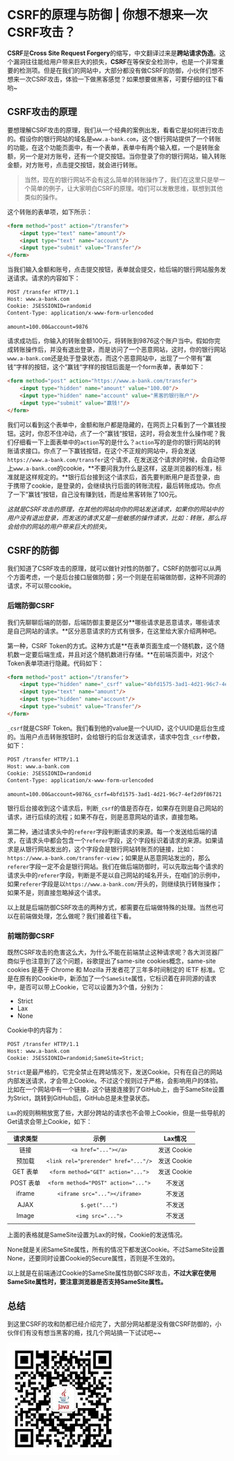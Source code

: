 # CSRF的原理与防御 | 你想不想来一次CSRF攻击？

**CSRF**是**Cross Site Request Forgery**的缩写，中文翻译过来是**跨站请求伪造**。这个漏洞往往能给用户带来巨大的损失，**CSRF**在等保安全检测中，也是一个非常重要的检测项。但是在我们的网站中，大部分都没有做CSRF的防御，小伙伴们想不想来一次CSRF攻击，体验一下做黑客感觉？如果想要做黑客，可要仔细的往下看哟~

## CSRF攻击的原理

要想理解CSRF攻击的原理，我们从一个经典的案例出发，看看它是如何进行攻击的。假设你的银行网站的域名是`www.a-bank.com`，这个银行网站提供了一个转账的功能，在这个功能页面中，有一个表单，表单中有两个输入框，一个是转账金额，另一个是对方账号，还有一个提交按钮。当你登录了你的银行网站，输入转账金额，对方账号，点击提交按钮，就会进行转账。

> 当然，现在的银行网站不会有这么简单的转账操作了，我们在这里只是举一个简单的例子，让大家明白CSRF的原理。咱们可以发散思维，联想到其他类似的操作。

这个转账的表单项，如下所示：

```html
<form method="post" action="/transfer">
    <input type="text" name="amount"/>
    <input type="text" name="account"/>
    <input type="submit" value="Transfer"/>
</form>
```

当我们输入金额和账号，点击提交按钮，表单就会提交，给后端的银行网站服务发送请求。请求的内容如下：

```http
POST /transfer HTTP/1.1
Host: www.a-bank.com
Cookie: JSESSIONID=randomid
Content-Type: application/x-www-form-urlencoded

amount=100.00&account=9876
```

请求成功后，你输入的转账金额100元，将转账到9876这个账户当中。假如你完成转账操作后，并没有退出登录，而是访问了一个恶意网站，这时，你的银行网站`www.a-bank.com`还是处于登录状态，而这个恶意网站中，出现了一个带有”赢钱“字样的按钮，这个”赢钱“字样的按钮后面是一个form表单，表单如下：

```html
<form method="post" action="https://www.a-bank.com/transfer">
    <input type="hidden" name="amount" value="100.00"/>
    <input type="hidden" name="account" value="黑客的银行账户"/>
    <input type="submit" value="赢钱!"/>
</form>
```

我们可以看到这个表单中，金额和账户都是隐藏的，在网页上只看到了一个赢钱按钮。这时，你忍不住冲动，点了一个”赢钱“按钮，这时，将会发生什么操作呢？我们仔细看一下上面表单中的`action`写的是什么？`action`写的是你的银行网站的转账请求接口。你点了一下赢钱按钮，在这个不正规的网站中，将会发送`https://www.a-bank.com/transfer`这个请求，在发送这个请求的时候，会自动带上`www.a-bank.com`的cookie，**不要问我为什么是这样，这是浏览器的标准，标准就是这样规定的。**银行后台接到这个请求后，首先要判断用户是否登录，由于携带了cookie，是登录的，会继续执行后面的转账流程，最后转账成功。你点了一下”赢钱“按钮，自己没有赚到钱，而是给黑客转账了100元。

_这就是CSRF攻击的原理，在其他的网站向你的网站发送请求，如果你的网站中的用户没有退出登录，而发送的请求又是一些敏感的操作请求，比如：转账，那么将会给你的网站的用户带来巨大的损失。_

## CSRF的防御

我们知道了CSRF攻击的原理，就可以做针对性的防御了。CSRF的防御可以从两个方面考虑，一个是后台接口层做防御；另一个则是在前端做防御，这种不同源的请求，不可以带cookie。

### 后端防御CSRF

我们先聊聊后端的防御，后端防御主要是区分**哪些请求是恶意请求，哪些请求是自己网站的请求。**区分恶意请求的方式有很多，在这里给大家介绍两种吧。

第一种，CSRF Token的方式。这种方式是**在表单页面生成一个随机数，这个随机数一定要后端生成，并且对这个随机数进行存储。**在前端页面中，对这个Token表单项进行隐藏。代码如下：

```html
<form method="post" action="/transfer">
    <input type="hidden" name="_csrf" value="4bfd1575-3ad1-4d21-96c7-4ef2d9f86721"/>
    <input type="text" name="amount"/>
    <input type="hidden" name="account"/>
    <input type="submit" value="Transfer"/>
</form>
```

`_csrf`就是CSRF Token。我们看到他的value是一个UUID，这个UUID是后台生成的。当用户点击转账按钮时，会给银行的后台发送请求，请求中包含`_csrf`参数，如下：

```http
POST /transfer HTTP/1.1
Host: www.a-bank.com
Cookie: JSESSIONID=randomid
Content-Type: application/x-www-form-urlencoded

amount=100.00&account=9876&_csrf=4bfd1575-3ad1-4d21-96c7-4ef2d9f86721
```

银行后台接收到这个请求后，判断`_csrf`的值是否存在，如果存在则是自己网站的请求，进行后续的流程；如果不存在，则是恶意网站的请求，直接忽略。

第二种，通过请求头中的`referer`字段判断请求的来源。每一个发送给后端的请求，在请求头中都会包含一个`referer`字段，这个字段标识着请求的来源。如果请求是从银行网站发出的，这个字段会是银行网站转账页的链接，比如：`https://www.a-bank.com/transfer-view`；如果是从恶意网站发出的，那么`referer`字段一定不会是银行网站。我们在做后端防御时，可以先取出每个请求的请求头中的`referer`字段，判断是不是以自己网站的域名开头，在咱们的示例中，如果`referer`字段是以`https://www.a-bank.com/`开头的，则继续执行转账操作；如果不是，则直接忽略掉这个请求。

以上就是后端防御CSRF攻击的两种方式，都需要在后端做特殊的处理。当然也可以在前端做处理，怎么做呢？我们接着往下看。

### 前端防御CSRF

既然CSRF攻击的危害这么大，为什么不能在前端禁止这种请求呢？各大浏览器厂商似乎也注意到了这个问题，谷歌提出了same-site cookies概念，same-site cookies 是基于 Chrome 和 Mozilla 开发者花了三年多时间制定的 IETF 标准。它是在原有的Cookie中，新添加了一个`SameSite`属性，它标识着在非同源的请求中，是否可以带上Cookie，它可以设置为3个值，分别为：

* Strict
* Lax
* None

Cookie中的内容为：

```http
POST /transfer HTTP/1.1
Host: www.a-bank.com
Cookie: JSESSIONID=randomid;SameSite=Strict;
```

`Strict`是最严格的，它完全禁止在跨站情况下，发送Cookie。只有在自己的网站内部发送请求，才会带上Cookie。不过这个规则过于严格，会影响用户的体验。比如在一个网站中有一个链接，这个链接连接到了GitHub上，由于SameSite设置为Strict，跳转到GitHub后，GitHub总是未登录状态。

`Lax`的规则稍稍放宽了些，大部分跨站的请求也不会带上Cookie，但是一些导航的Get请求会带上Cookie，如下：

| 请求类型  |                 示例                 |   Lax情况   |
| :-------: | :----------------------------------: | :---------: |
|   链接    |         `<a href="..."></a>`         | 发送 Cookie |
|  预加载   | `<link rel="prerender" href="..."/>` | 发送 Cookie |
| GET 表单  |  `<form method="GET" action="...">`  | 发送 Cookie |
| POST 表单 | `<form method="POST" action="...">`  |   不发送    |
|  iframe   |    `<iframe src="..."></iframe>`     |   不发送    |
|   AJAX    |            `$.get("...")`            |   不发送    |
|   Image   |          `<img src="...">`           |   不发送    |
|           |                                      |             |

上面的表格就是SameSite设置为Lax的时候，Cookie的发送情况。

None就是关闭SameSite属性，所有的情况下都发送Cookie。不过SameSite设置None，还要同时设置Cookie的Secure属性，否则是不生效的。

以上就是在前端通过Cookie的SameSite属性防御CSRF攻击，**不过大家在使用SameSite属性时，要注意浏览器是否支持SameSite属性。**

## 总结

到这里CSRF的攻和防都已经介绍完了，大部分网站都是没有做CSRF防御的，小伙伴们有没有想当黑客的瘾，找几个网站搞一下试试吧~~

![image1](../asset/img/gzh.jpg)